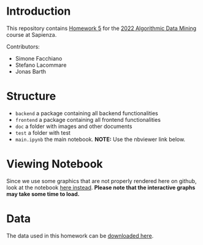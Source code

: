 # Introduction
This repository contains [Homework 5](https://github.com/lucamaiano/ADM/tree/master/2022/Homework_5) for the [2022 Algorithmic Data Mining]() course at Sapienza.

Contributors:
* Simone Facchiano
* Stefano Lacommare
* Jonas Barth

# Structure
* `backend` a package containing all backend functionalities
* `frontend` a package containing all frontend functionalities
* `doc` a folder with images and other documents
* `test` a folder with test
* `main.ipynb` the main notebook. **NOTE:** Use the nbviewer link below.

# Viewing Notebook
Since we use some graphics that are not properly rendered here on github, look at the notebook [here instead](https://nbviewer.org/github/jonasbarth/adm-2022-hw-5/blob/main/main.ipynb). **Please note that the interactive graphs may take some time to load.**

# Data
The data used in this homework can be [downloaded here](https://www.kaggle.com/datasets/csanhueza/the-marvel-universe-social-network?select=hero-network.csv).
